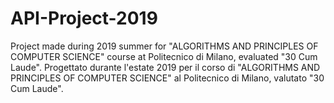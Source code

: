 # API-Project-2019
Project made during 2019 summer for "ALGORITHMS AND PRINCIPLES OF COMPUTER SCIENCE" course at Politecnico di Milano, evaluated "30 Cum Laude".
Progettato durante l'estate 2019 per il corso di "ALGORITHMS AND PRINCIPLES OF COMPUTER SCIENCE" al Politecnico di Milano, valutato "30 Cum Laude".